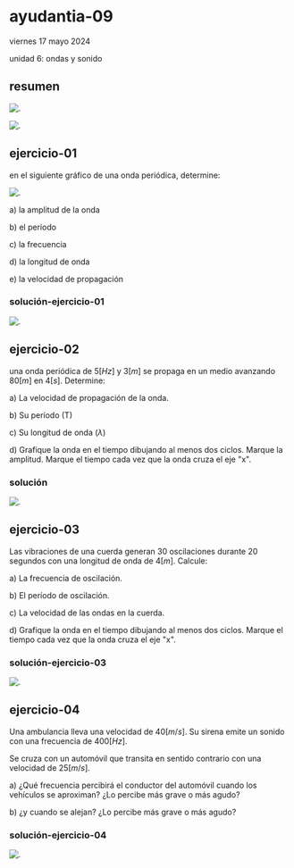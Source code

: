 # ayudantia-09

viernes 17 mayo 2024

unidad 6: ondas y sonido

## resumen

![.](./img/ayud9-01.jpg)

![.](./img/ayud9-02.jpg)

## ejercicio-01

en el siguiente gráfico de una onda periódica, determine:

![.](./img/ayud9-ej1.jpg)

a) la amplitud de la onda

b) el período

c) la frecuencia

d) la longitud de onda

e) la velocidad de propagación

### solución-ejercicio-01

![.](./img/Ayud-09-ej1.jpg)

## ejercicio-02

una onda periódica de $5[Hz]$ y $3[m]$ se propaga en un medio avanzando $80[m]$ en $4[s]$. Determine:

a) La velocidad de propagación de la onda.

b) Su período (T)

c) Su longitud de onda ($\lambda$)

d) Grafique la onda en el tiempo dibujando al menos dos ciclos. Marque la amplitud. Marque el tiempo cada vez que la onda cruza el eje "x".

### solución

![.](./img/Ayud-09-ej2.jpg)

## ejercicio-03

Las vibraciones de una cuerda generan 30 oscilaciones durante 20 segundos con una longitud de onda de $4[m]$. Calcule:

a) La frecuencia de oscilación.

b) El período de oscilación.

c) La velocidad de las ondas en la cuerda.

d) Grafique la onda en el tiempo dibujando al menos dos ciclos. Marque el tiempo cada vez que la onda cruza el eje "x".

### solución-ejercicio-03

![.](./img/Ayud-09-ej3.jpg)

## ejercicio-04

Una ambulancia lleva una velocidad de $40 [m/s]$. Su sirena emite un sonido con una frecuencia de $400 [Hz]$.

Se cruza con un automóvil que transita en sentido contrario con una velocidad de $25 [m/s]$.

a) ¿Qué frecuencia percibirá el conductor del automóvil cuando los vehículos se aproximan? ¿Lo percibe más grave o más agudo?

b) ¿y cuando se alejan? ¿Lo percibe más grave o más agudo?

### solución-ejercicio-04

![.](./img/Ayud-09-ej4.jpg)
